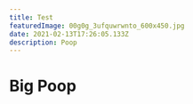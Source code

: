 ```yaml
---
title: Test
featuredImage: 00g0g_3ufquwrwnto_600x450.jpg
date: 2021-02-13T17:26:05.133Z
description: Poop
---
```

# Big Poop